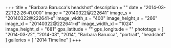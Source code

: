 +++
title = "Barbara Barucca's headshot"
description = ""
date = "2014-03-22T22:26:41.000"
image = "20140322@222641"
image_s = "20140322@222641-s"
image_width_s = "400"
image_height_s = "266"
image_xl = "20140322@222641-xl"
image_width_xl = "1024"
image_height_xl = "681"
gps_latitude = ""
gps_longitude = ""
phototags = [ "2014-03-22", "2014-03", "2014", "Barbara Barucca", "portrait", "headshot" ]
galleries = [ "2014 Timeline" ]
+++
